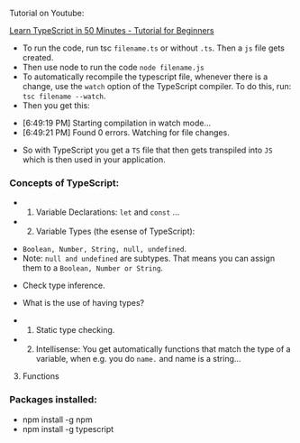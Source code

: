 Tutorial on Youtube:

[Learn TypeScript in 50 Minutes - Tutorial for Beginners](https://www.youtube.com/watch?v=WBPrJSw7yQA&t=9s)


* To run the code, run tsc `filename.ts` or without `.ts`. Then a `js` file gets created. 
* Then use node to run the code `node filename.js`
* To automatically recompile the typescript file, whenever there is a change, use the  `watch` option of the TypeScript compiler. To do this, run:  `tsc filename --watch`.
* Then you get this:
- [6:49:19 PM] Starting compilation in watch mode...
- [6:49:21 PM] Found 0 errors. Watching for file changes.
* So with TypeScript you get a `TS` file that then gets transpiled into `JS` which is then used in your application.

### Concepts of TypeScript:
- 1. Variable Declarations: `let` and `const` ...

- 2. Variable Types (the esense of TypeScript):
* `Boolean, Number, String, null, undefined`. 
* Note: `null and undefined` are subtypes. That means you can assign them to a `Boolean, Number or String`.
- Check type inference.
* What is the use of having types?
- 1. Static type checking.
- 2. Intellisense: You get automatically functions that match the type of a variable, when e.g. you do `name.` and name is a string...

3. Functions 



 


### Packages installed:
- npm install -g npm
- npm install -g typescript